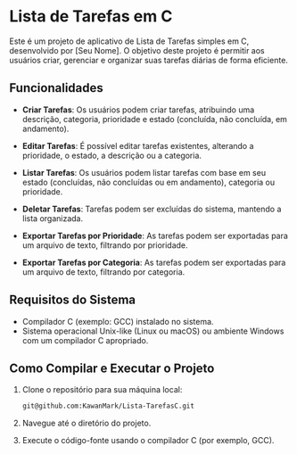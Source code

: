 # Lista de Tarefas em C

Este é um projeto de aplicativo de Lista de Tarefas simples em C, desenvolvido por [Seu Nome]. O objetivo deste projeto é permitir aos usuários criar, gerenciar e organizar suas tarefas diárias de forma eficiente.

## Funcionalidades

- **Criar Tarefas**: Os usuários podem criar tarefas, atribuindo uma descrição, categoria, prioridade e estado (concluída, não concluída, em andamento).

- **Editar Tarefas**: É possível editar tarefas existentes, alterando a prioridade, o estado, a descrição ou a categoria.

- **Listar Tarefas**: Os usuários podem listar tarefas com base em seu estado (concluídas, não concluídas ou em andamento), categoria ou prioridade.

- **Deletar Tarefas**: Tarefas podem ser excluídas do sistema, mantendo a lista organizada.

- **Exportar Tarefas por Prioridade**: As tarefas podem ser exportadas para um arquivo de texto, filtrando por prioridade.

- **Exportar Tarefas por Categoria**: As tarefas podem ser exportadas para um arquivo de texto, filtrando por categoria.

## Requisitos do Sistema

- Compilador C (exemplo: GCC) instalado no sistema.
- Sistema operacional Unix-like (Linux ou macOS) ou ambiente Windows com um compilador C apropriado.

## Como Compilar e Executar o Projeto

1. Clone o repositório para sua máquina local:

   ```bash
   git@github.com:KawanMark/Lista-TarefasC.git

2. Navegue até o diretório do projeto.
3. Execute o código-fonte usando o compilador C (por exemplo, GCC).


